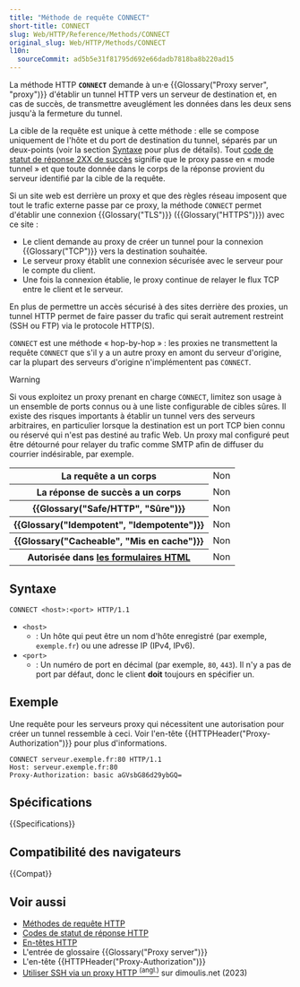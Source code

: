 ```yaml
---
title: "Méthode de requête CONNECT"
short-title: CONNECT
slug: Web/HTTP/Reference/Methods/CONNECT
original_slug: Web/HTTP/Methods/CONNECT
l10n:
  sourceCommit: ad5b5e31f81795d692e66dadb7818ba8b220ad15
---
```


La méthode HTTP **`CONNECT`** demande à un·e {{Glossary("Proxy server", "proxy")}} d'établir un tunnel HTTP vers un serveur de destination et, en cas de succès, de transmettre aveuglément les données dans les deux sens jusqu'à la fermeture du tunnel.

La cible de la requête est unique à cette méthode&nbsp;: elle se compose uniquement de l'hôte et du port de destination du tunnel, séparés par un deux-points (voir la section [Syntaxe](#syntaxe) pour plus de détails).
Tout [code de statut de réponse 2XX de succès](/fr/docs/Web/HTTP/Reference/Status#réponses_de_succès) signifie que le proxy passe en «&nbsp;mode tunnel&nbsp;» et que toute donnée dans le corps de la réponse provient du serveur identifié par la cible de la requête.

Si un site web est derrière un proxy et que des règles réseau imposent que tout le trafic externe passe par ce proxy, la méthode `CONNECT` permet d'établir une connexion {{Glossary("TLS")}} ({{Glossary("HTTPS")}}) avec ce site&nbsp;:

- Le client demande au proxy de créer un tunnel pour la connexion {{Glossary("TCP")}} vers la destination souhaitée.
- Le serveur proxy établit une connexion sécurisée avec le serveur pour le compte du client.
- Une fois la connexion établie, le proxy continue de relayer le flux TCP entre le client et le serveur.

En plus de permettre un accès sécurisé à des sites derrière des proxies, un tunnel HTTP permet de faire passer du trafic qui serait autrement restreint (SSH ou FTP) via le protocole HTTP(S).

`CONNECT` est une méthode «&nbsp;hop-by-hop&nbsp;»&nbsp;: les proxies ne transmettent la requête `CONNECT` que s'il y a un autre proxy en amont du serveur d'origine, car la plupart des serveurs d'origine n'implémentent pas `CONNECT`.

> [!WARNING]
> Si vous exploitez un proxy prenant en charge `CONNECT`, limitez son usage à un ensemble de ports connus ou à une liste configurable de cibles sûres.
> Il existe des risques importants à établir un tunnel vers des serveurs arbitraires, en particulier lorsque la destination est un port TCP bien connu ou réservé qui n'est pas destiné au trafic Web.
> Un proxy mal configuré peut être détourné pour relayer du trafic comme SMTP afin de diffuser du courrier indésirable, par exemple.

<table class="properties">
  <tbody>
    <tr>
      <th scope="row">La requête a un corps</th>
      <td>Non</td>
    </tr>
    <tr>
      <th scope="row">La réponse de succès a un corps</th>
      <td>Non</td>
    </tr>
    <tr>
      <th scope="row">{{Glossary("Safe/HTTP", "Sûre")}}</th>
      <td>Non</td>
    </tr>
    <tr>
      <th scope="row">{{Glossary("Idempotent", "Idempotente")}}</th>
      <td>Non</td>
    </tr>
    <tr>
      <th scope="row">{{Glossary("Cacheable", "Mis en cache")}}</th>
      <td>Non</td>
    </tr>
    <tr>
      <th scope="row">
        Autorisée dans <a href="/fr/docs/Learn_web_development/Extensions/Forms">les formulaires HTML</a>
      </th>
      <td>Non</td>
    </tr>
  </tbody>
</table>

## Syntaxe

```http
CONNECT <host>:<port> HTTP/1.1
```

- `<host>`
  - : Un hôte qui peut être un nom d'hôte enregistré (par exemple, `exemple.fr`) ou une adresse IP (IPv4, IPv6).
- `<port>`
  - : Un numéro de port en décimal (par exemple, `80`, `443`). Il n'y a pas de port par défaut, donc le client **doit** toujours en spécifier un.

## Exemple

Une requête pour les serveurs proxy qui nécessitent une autorisation pour créer un tunnel ressemble à ceci.
Voir l'en-tête {{HTTPHeader("Proxy-Authorization")}} pour plus d'informations.

```http
CONNECT serveur.exemple.fr:80 HTTP/1.1
Host: serveur.exemple.fr:80
Proxy-Authorization: basic aGVsbG86d29ybGQ=
```

## Spécifications

{{Specifications}}

## Compatibilité des navigateurs

{{Compat}}

## Voir aussi

- [Méthodes de requête HTTP](/fr/docs/Web/HTTP/Reference/Methods)
- [Codes de statut de réponse HTTP](/fr/docs/Web/HTTP/Reference/Status)
- [En-têtes HTTP](/fr/docs/Web/HTTP/Reference/Headers)
- L'entrée de glossaire {{Glossary("Proxy server")}}
- L'en-tête {{HTTPHeader("Proxy-Authorization")}}
- [Utiliser SSH via un proxy HTTP <sup>(angl.)</sup>](https://www.dimoulis.net/posts/ssh-over-proxy/) sur dimoulis.net (2023)
